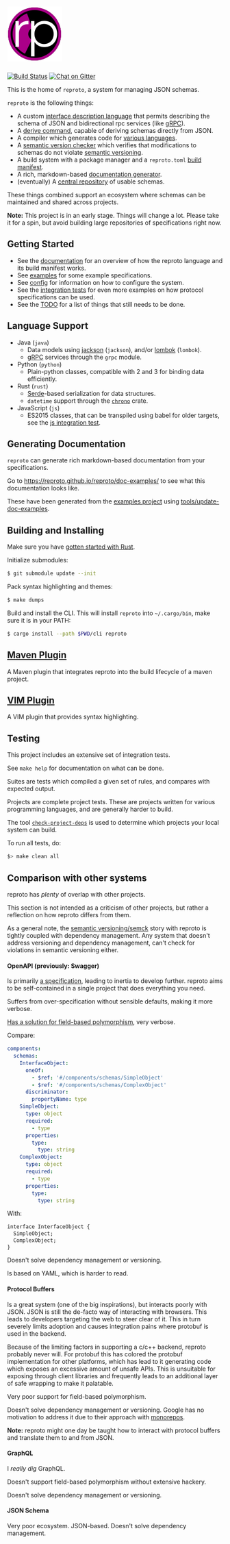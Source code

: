 # [![reproto](/gfx/logo.128.png?raw=true "reproto")](https://github.com/reproto)

[![Build Status](https://travis-ci.org/reproto/reproto.svg?branch=master)](https://travis-ci.org/reproto/reproto)
[![Chat on Gitter](https://badges.gitter.im/reproto/reproto.svg)](https://gitter.im/reproto/reproto)

This is the home of `reproto`, a system for managing JSON schemas.

`reproto` is the following things:

* A custom [interface description language] that permits describing the schema of JSON and
  bidirectional rpc services (like [gRPC]).
* A [derive command], capable of deriving schemas directly from JSON.
* A compiler which generates code for [various languages].
* A [semantic version checker] which verifies that modifications to schemas do not violate
  [semantic versioning].
* A build system with a package manager and a `reproto.toml` [build manifest].
* A rich, markdown-based [documentation generator].
* (eventually) A [central repository] of usable schemas.

These things combined support an ecosystem where schemas can be maintained and shared across
projects.

**Note:** This project is in an early stage. Things will change a lot. Please take it for a spin,
but avoid building large repositories of specifications right now.

[interface description language]: /doc/spec.md
[derive command]: /doc/derive.md
[various languages]: #language-support
[semantic version checker]: /doc/semck.md
[semantic versioning]: https://semver.org
[documentation generator]: #generating-documentation
[central repository]: https://github.com/reproto/reproto-index
[build manifest]: /doc/manifest.md

## Getting Started

* See the [documentation] for an overview of how the reproto language and its build manifest works.
* See [examples] for some example specifications.
* See [config] for information on how to configure the system.
* See the [integration tests] for even more examples on how protocol specifications can be used.
* See the [TODO][todo] for a list of things that still needs to be done.

[documentation]: /doc/
[integration tests]: /it
[examples]: /examples
[config]: /doc/config.md
[todo]: /doc/todo.md

## Language Support

* Java (`java`)
  * Data models using [jackson] (`jackson`), and/or [lombok] (`lombok`).
  * [gRPC] services through the `grpc` module.
* Python (`python`)
  * Plain-python classes, compatible with 2 and 3 for binding data efficiently.
* Rust (`rust`)
  * [Serde]-based serialization for data structures.
  * `datetime` support through the [`chrono`] crate.
* JavaScript (`js`)
  * ES2015 classes, that can be transpiled using babel for older targets, see the
    [js integration test].

[gRPC]: https://grpc.io
[lombok]: https://projectlombok.org/
[Serde]: https://serde.rs
[jackson]: https://github.com/FasterXML/jackson-databind
[`chrono`]: https://crates.io/crates/chrono
[js integration test]: /it/workdir/js

## Generating Documentation

`reproto` can generate rich markdown-based documentation from your specifications.

Go to <https://reproto.github.io/reproto/doc-examples/> to see what this documentation looks like.

These have been generated from the [examples project] using [tools/update-doc-examples].

[examples project]: /examples/
[tools/update-doc-examples]: /tools/update-doc-examples

## Building and Installing

Make sure you have [gotten started with Rust][rust-get-started].

Initialize submodules:

```bash
$ git submodule update --init
```

Pack syntax highlighting and themes:

```bash
$ make dumps
```

Build and install the CLI.
This will install `reproto` into `~/.cargo/bin`, make sure it is in your PATH:

```bash
$ cargo install --path $PWD/cli reproto
```

[rust-get-started]: https://rustup.rs

## [Maven Plugin]

A Maven plugin that integrates reproto into the build lifecycle of a maven project.

[Maven Plugin]: https://github.com/reproto/reproto-maven-plugin

## [VIM Plugin]

A VIM plugin that provides syntax highlighting.

[VIM Plugin]: https://github.com/reproto/reproto-vim

## Testing

This project includes an extensive set of integration tests.

See `make help` for documentation on what can be done.

Suites are tests which compiled a given set of rules, and compares with expected output.

Projects are complete project tests.
These are projects written for various programming languages, and are generally harder to build.

The tool [`check-project-deps`] is used to determine
which projects your local system can build.

To run all tests, do:

```bash
$> make clean all
```

[`check-project-deps`]: /tools/check-project-deps

## Comparison with other systems

reproto has _plenty_ of overlap with other projects.

This section is not intended as a criticism of other projects, but rather a reflection on how
reproto differs from them.

As a general note, the [semantic versioning/semck][semck] story with reproto is tightly coupled
with dependency management.
Any system that doesn't address versioning and dependency management, can't check for violations in
semantic versioning either.

[semck]: /doc/semck.md

#### OpenAPI (previously: Swagger)

Is primarily [a specification][openapi-spec], leading to inertia to develop further.
reproto aims to be self-contained in a single project that does everything you need.

Suffers from over-specification without sensible defaults, making it more verbose.

[Has a solution for field-based polymorphism](https://swagger.io/docs/specification/data-models/inheritance-and-polymorphism/), very verbose.

Compare:

```yaml
components:
  schemas:
    InterfaceObject:
      oneOf:
        - $ref: '#/components/schemas/SimpleObject'
        - $ref: '#/components/schemas/ComplexObject'
      discriminator:
        propertyName: type
    SimpleObject:
      type: object
      required:
        - type
      properties:
        type:
          type: string
    ComplexObject:
      type: object
      required:
        - type
      properties:
        type:
          type: string
```

With:

```reproto
interface InterfaceObject {
  SimpleObject;
  ComplexObject;
}
```

Doesn't solve dependency management or versioning.

Is based on YAML, which is harder to read.

[openapi-spec]: https://github.com/OAI/OpenAPI-Specification

#### Protocol Buffers

Is a great system (one of the big inspirations), but interacts poorly with JSON.
JSON is still the de-facto way of interacting with browsers.
This leads to developers targeting the web to steer clear of it.
This in turn severely limits adoption and causes integration pains where protobuf is used in the
backend.

Because of the limiting factors in supporting a c/c++ backend, reproto probably never will.
For protobuf this has colored the protobuf implementation for other platforms, which has lead to it
generating code which exposes an excessive amount of unsafe APIs.
This is unsuitable for exposing through client libraries and frequently leads to an additional
layer of safe wrapping to make it palatable.

Very poor support for field-based polymorphism.

Doesn't solve dependency management or versioning. Google has no motivation to address it due to
their approach with [monorepos][google-monorepos].

**Note:** reproto might one day be taught how to interact with protocol buffers and translate them
to and from JSON.

[google-monorepos]: https://cacm.acm.org/magazines/2016/7/204032-why-google-stores-billions-of-lines-of-code-in-a-single-repository/fulltext

#### GraphQL

I _really dig_ GraphQL.

Doesn't support field-based polymorphism without extensive hackery.

Doesn't solve dependency management or versioning.

#### JSON Schema

Very poor ecosystem. JSON-based. Doesn't solve dependency management.
